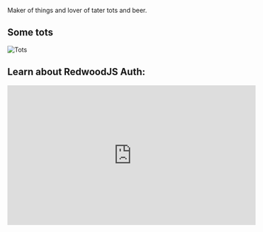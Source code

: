 Maker of things and lover of tater tots and beer.

## Some tots

![Tots](<https://cdn.vox-cdn.com/thumbor/GfmTgbKLcN83EdMArLlr5JeiUYs=/0x0:2500x1875/1200x800/filters:focal(1050x738:1450x1138)/cdn.vox-cdn.com/uploads/chorus_image/image/56393387/tater_tots_closeup.0.jpg>)

## Learn about RedwoodJS Auth:

<iframe width="560" height="315" src="https://www.youtube.com/embed/dODgKRJN_mM" frameborder="0" allow="accelerometer; autoplay; encrypted-media; gyroscope; picture-in-picture" allowfullscreen></iframe>

